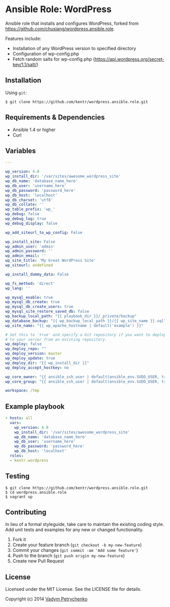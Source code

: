 # Ansible Role: WordPress

Ansible role that installs and configures WordPress, forked from https://github.com/chusiang/wordpress.ansible.role.

Features include:
- Installation of any WordPress version to specified directory
- Configuration of wp-config.php
- Fetch random salts for wp-config.php (https://api.wordpress.org/secret-key/1.1/salt/)

## Installation

Using `git`:
```shell
$ git clone https://github.com/kentr/wordpress.ansible.role.git
```

## Requirements & Dependencies
- Ansible 1.4 or higher
- Curl

## Variables

```yaml
---

wp_version: 4.0
wp_install_dir: '/var/sites/awesome_wordpress_site'
wp_db_name: 'database_name_here'
wp_db_user: 'username_here'
wp_db_password: 'password_here'
wp_db_host: 'localhost'
wp_db_charset: 'utf8'
wp_db_collate: ''
wp_table_prefix: 'wp_'
wp_debug: false
wp_debug_log: true
wp_debug_display: false

wp_add_siteurl_to_wp_config: False

wp_install_site: False
wp_admin_user: 'admin'
wp_admin_password: ''
wp_admin_email: ''
wp_site_title: 'My Great WordPress Site'
wp_siteurl: undefined

wp_install_dummy_data: False

wp_fs_method: 'direct'
wp_lang: ''

wp_mysql_enable: true
wp_mysql_db_create: true
wp_mysql_db_create_users: true
wp_mysql_site_restore_saved_db: false
wp_backup_local_path: "{{ playbook_dir }}/_private/backup"
wp_database_backup: "{{ wp_backup_local_path }}/{{ wp_site_name }}.sql"
wp_site_name: "{{ wp_apache_hostname | default('example') }}"

# Set this to 'true' and specify a Git repository if you want to deploy WordPress
# to your server from an existing repository.
wp_deploy: false
wp_deploy_repo: ""
wp_deploy_version: master
wp_deploy_update: true
wp_deploy_dir: "{{ wp_install_dir }}"
wp_deploy_accept_hostkey: no

wp_core_owner: "{{ ansible_ssh_user | default(ansible_env.SUDO_USER, true) | default(ansible_env.USER, true) | default(ansible_user_id) }}"
wp_core_group: "{{ ansible_ssh_user | default(ansible_env.SUDO_USER, true) | default(ansible_env.USER, true) | default(ansible_user_id) }}"

workspace: /tmp
```

## Example playbook
```yaml
- hosts: all
  vars:
    wp_version: 4.0
    wp_install_dir: '/var/sites/awesome_wordpress_site'
    wp_db_name: 'database_name_here'
    wp_db_user: 'username_here'
    wp_db_password: 'password_here'
    wp_db_host: 'localhost'
  roles:
  - kentr.wordpress
```

## Testing
```shell
$ git clone https://github.com/kentr/wordpress.ansible.role.git
$ cd wordpress.ansible.role
$ vagrant up
```

## Contributing
In lieu of a formal styleguide, take care to maintain the existing coding style. Add unit tests and examples for any new or changed functionality.

1. Fork it
2. Create your feature branch (`git checkout -b my-new-feature`)
3. Commit your changes (`git commit -am 'Add some feature'`)
4. Push to the branch (`git push origin my-new-feature`)
5. Create new Pull Request

## License

Licensed under the MIT License. See the LICENSE file for details.

Copyright (c) 2014 [Vadym Petrychenko](http://petrychenko.com/)
